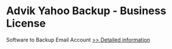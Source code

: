 # Advik Yahoo Backup - Business License
Software to Backup Email Account
[>> Detailed information](https://secure.shareit.com/shareit/product.html?productid=300800798&affiliateid=200057808)